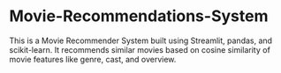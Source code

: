 # Movie-Recommendations-System
This is a Movie Recommender System built using Streamlit, pandas, and scikit-learn. It recommends similar movies based on cosine similarity of movie features like genre, cast, and overview.

